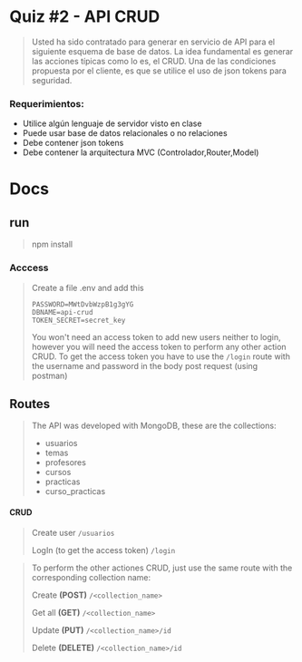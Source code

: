 # Quiz #2 - API CRUD
> Usted ha sido contratado para generar en servicio de API para el siguiente esquema de base de datos. La idea fundamental es generar las acciones típicas como lo es, el CRUD. Una de las condiciones propuesta por el cliente, es que se utilice el uso de json tokens para seguridad.

### Requerimientos:
- Utilice algún lenguaje de servidor visto en clase
- Puede usar base de datos relacionales o no relaciones
- Debe contener json tokens
- Debe contener la arquitectura MVC (Controlador,Router,Model)

# Docs
## **run**
> npm install

### Acccess 
> Create a file .env and add this
> ```USERNAME=api-crud 
> PASSWORD=MWtDvbWzpB1g3gYG
> DBNAME=api-crud
> TOKEN_SECRET=secret_key
> ```
> You won't need an access token to add new users neither to login,
> however you will need the access token to perform any other action CRUD.
> To get the access token you have to use the ```/login``` route with the username and password in the body post request (using postman)

## Routes
> The API was developed with MongoDB, these are the collections:
> - usuarios
> - temas
> - profesores
> - cursos
> - practicas
> - curso_practicas
> 
#### CRUD

> Create user 
> ```/usuarios ```
> 
> LogIn (to get the access token) 
> ```/login ```

> To perform the other actiones CRUD, just use the same route with the corresponding collection name:  
> 
> Create
> **(POST)** ```/<collection_name>```
>
> Get all **(GET)**
> ```/<collection_name> ```
>
> Update **(PUT)**
> ```/<collection_name>/id ```
>
> Delete **(DELETE)**
> ```/<collection_name>/id ```
